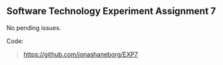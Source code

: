 ## Software Technology Experiment Assignment 7
No pending issues. 

Code:
> https://github.com/jonashaneborg/EXP7
